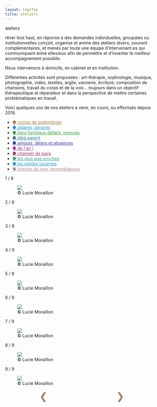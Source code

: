 ```yaml
---
layout: logoTop
title: ateliers
---
```


<div class="Motto">ateliers</div>
<p class="intro-text"><span class="rever-typog">rêver tout haut</span>, en réponse à des demandes individuelles, groupales ou institutionnelles conçoit, organise et anime des ateliers divers, souvent complémentaires, et menés par toute une équipe d’intervenant.es qui communiquent entre elles/eux afin de permettre et d’inventer le meilleur accompagnement possible.
</p>
<p class="intro-text">Nous intervenons à domicile, en cabinet et en institution.
</p>
<p class="intro-text">Différentes activités sont proposées : art-thérapie, sophrologie, musique, photographie, vidéo, textiles, argile, vannerie, écriture, composition de chansons, travail du corps et de la voix... toujours dans un objectif thérapeutique et réparateur et dans la perspective de mettre certaines problématiques en travail.
</p>

<p class="intro-text">Voici quelques uns de nos ateliers à venir, en cours, ou effectués depuis 2019.
</p>
<ul class="CenterList">
  <li><a style="color: hsl(40.6,50.5%,42%)" href="/cycles-de-sophrologie">●&nbsp;cycles de sophrologie</a></li>

  <li><a style="color: #29c" href="/aidants-aimants">●&nbsp;aidants, aimants</a></li>

  <li><a style="color: hsl(120,50%,42%)" href="/liens-familiaux">●&nbsp;liens familiaux défaits, renoués</a>
  </li>

  <li><a style="color: hsl(200,50%,42%)" href="/deja-parent">●&nbsp;déjà parent</a></li>

  <li><a style="color: hsl(240,50%,42%)" href="/amours-desirs-et-absences">●&nbsp;amours, désirs et absences</a>
  </li>

  <li><a style="color: hsl(300,50%,42%)" href="/de-l-air">●&nbsp;de l'air&nbsp;!</a></li>

  <li><a style="color: hsl(330,50%,42%)" href="/changer-de-pays">●&nbsp;changer de pays</a></li>

  <li><a style="color: hsl(165, 50%, 42%)" href="/les-plus-que-proches">●&nbsp;les plus que proches</a></li>

  <li><a style="color: #29c" href="/les-petites-lucarnes">●&nbsp;les petites lucarnes</a></li>

  <li><a style="color: rgb(181, 136, 136)" href="/histoire-de-mes-ressemblances">●&nbsp;histoire de mes ressemblances</a></li>

</ul>
<div class="Spacer"></div>
<!-- Slideshow container -->
<div class="slideshow-container" style="position: relative;">

<div class="mySlides">
    <div class="numbertext">1 / 9</div>
    <figure>
      <img src="https://res.cloudinary.com/dnxcesebo/image/upload/f_auto,q_auto,w_800/v1601961322/gatsby-cloudinary/girl-tilted-appareil-photo.svg">
      <figcaption class="figCapCenter">© Lucie Moraillon</figcaption>
    </figure>
  </div>

  <div class="mySlides">
    <div class="numbertext">2 / 9</div>
    <figure>
      <img src="https://res.cloudinary.com/dnxcesebo/image/upload/f_auto,q_auto,w_800/v1601961305/gatsby-cloudinary/walking-far-away.svg">
      <figcaption class="figCap">© Lucie Moraillon</figcaption>
    </figure>
  </div>

  <div class="mySlides">
    <div class="numbertext">3 / 9</div>
    <figure>
      <img src="https://res.cloudinary.com/dnxcesebo/image/upload/f_auto,q_auto,w_800/v1601961300/gatsby-cloudinary/two-photos-side-by-side.svg">
      <figcaption class="figCap">© Lucie Moraillon</figcaption>
    </figure>
  </div>

  <div class="mySlides">
    <div class="numbertext">4 / 9</div>
    <figure>
      <img src="https://res.cloudinary.com/dnxcesebo/image/upload/f_auto,q_auto,w_800/v1601961294/gatsby-cloudinary/grey-bust-pink-wall.svg">
      <figcaption class="figCap">© Lucie Moraillon</figcaption>
    </figure>
  </div>

<div class="mySlides">
    <div class="numbertext">5 / 9</div>
    <figure>
      <img src="https://res.cloudinary.com/dnxcesebo/image/upload/v1601961323/gatsby-cloudinary/hands-drawing-chalk-on-black.svg">
      <figcaption class="figCap">© Lucie Moraillon</figcaption>
    </figure>
  </div>

<div class="mySlides">
    <div class="numbertext">6 / 9</div>
    <figure>
      <img src="https://res.cloudinary.com/dnxcesebo/image/upload/v1601961316/gatsby-cloudinary/five-hands-colors.svg">
      <figcaption class="figCap">© Lucie Moraillon</figcaption>
    </figure>
  </div>

  <div class="mySlides">
    <div class="numbertext">7 / 9</div>
    <figure>
      <img src="https://res.cloudinary.com/dnxcesebo/image/upload/f_auto,q_auto,w_800/v1601961318/gatsby-cloudinary/portrait-etched-on-black.svg">
      <figcaption class="figCap">© Lucie Moraillon</figcaption>
    </figure>
  </div>

  <div class="mySlides">
    <div class="numbertext">8 / 9</div>
    <figure>
      <img src="https://res.cloudinary.com/dnxcesebo/image/upload/f_auto,q_auto,w_800/v1601961301/gatsby-cloudinary/text-dans-le-noir.svg">
      <figcaption class="figCap">© Lucie Moraillon</figcaption>
    </figure>
  </div>

  <div class="mySlides">
    <div class="numbertext">9 / 9</div>
    <figure>
      <img src="https://res.cloudinary.com/dnxcesebo/image/upload/f_auto,q_auto,w_800/v1601961293/gatsby-cloudinary/five-pink-red.svg">
      <figcaption class="figCap">© Lucie Moraillon</figcaption>
    </figure>
  </div>
  
  <!-- Next and previous buttons -->
  <div style="display: flex; flex-wrap:nowrap; justify-content:space-around;">
    <div>
      <a class="prev" onclick="plusSlides(-1)" style="cursor:pointer; color: hsl(30.4,31.2%,48.4%); font-size:2rem">&#10094;</a>
    </div>
    <div>
      <a class="next" onclick="plusSlides(1)" style="cursor:pointer; color: hsl(30.4,31.2%,48.4%); font-size:2rem;">&#10095;</a>
    </div>
  </div>

</div>
<br>

<!-- The dots/circles -->

<script>
  var slideIndex = 1;
  showSlides(slideIndex);

  // Next/previous controls
  function plusSlides(n) {
    showSlides(slideIndex += n);
  }

  // Thumbnail image controls
  function currentSlide(n) {
    showSlides(slideIndex = n);
  }

  function showSlides(n) {
    var i;
    var slides = document.getElementsByClassName("mySlides");
    var dots = document.getElementsByClassName("dot");
    if (n > slides.length) {
      slideIndex = 1
    }
    if (n < 1) {
      slideIndex = slides.length
    }
    for (i = 0; i < slides.length; i++) {
      slides[i].style.display = "none";
    }
    for (i = 0; i < dots.length; i++) {
      dots[i].className = dots[i]
        .className
        .replace("active", "");
    }
    slides[slideIndex - 1].style.display = "block";
    dots[slideIndex - 1].className += "active";
  }
  </script>
